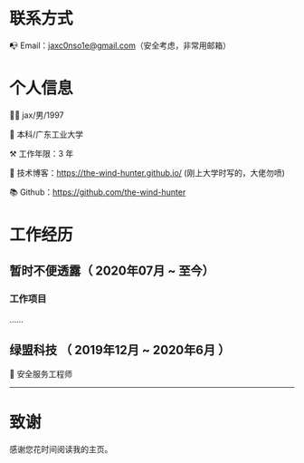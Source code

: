 # 联系方式

:mailbox_with_no_mail:	Email：[jaxc0nso1e@gmail.com](mailto:jaxc0nso1e@gmail.com)（安全考虑，非常用邮箱）

# 个人信息

:man_astronaut:	jax/男/1997

:school:	本科/广东工业大学

:hammer_and_pick:	工作年限：3 年

:book:	技术博客：https://the-wind-hunter.github.io/  (刚上大学时写的，大佬勿喷)

:books:	Github：https://github.com/the-wind-hunter


# 工作经历

## 暂时不便透露（ 2020年07月 ~ 至今）

### 工作项目 

......


## 绿盟科技 （ 2019年12月 ~ 2020年6月 ）

:construction_worker:	安全服务工程师 

---

# 致谢

感谢您花时间阅读我的主页。
